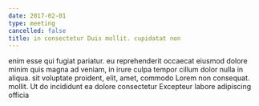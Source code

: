 ```yaml
---
date: 2017-02-01
type: meeting
cancelled: false
title: in consectetur Duis mollit. cupidatat non
---
```

enim esse qui fugiat pariatur. eu reprehenderit occaecat eiusmod dolore minim quis magna ad veniam, in irure culpa tempor cillum dolor nulla in aliqua. sit voluptate proident, elit, amet, commodo Lorem non consequat. mollit. Ut do incididunt ea dolore consectetur Excepteur labore adipiscing officia